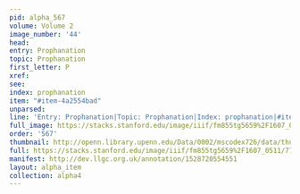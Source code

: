```yaml
---
pid: alpha_567
volume: Volume 2
image_number: '44'
head: 
entry: Prophanation
topic: Prophanation
first_letter: P
xref: 
see: 
index: prophanation
item: "#item-4a2554bad"
unparsed: 
line: 'Entry: Prophanation|Topic: Prophanation|Index: prophanation|#item-4a2554bad'
full_image: https://stacks.stanford.edu/image/iiif/fm855tg5659%2F1607_0511/full/full/0/default.jpg
order: '567'
thumbnail: http://openn.library.upenn.edu/Data/0002/mscodex726/data/thumb/1607_0511_thumb.jpg
full: https://stacks.stanford.edu/image/iiif/fm855tg5659%2F1607_0511/775,1014,3020,304/full/0/default.jpg
manifest: http://dev.llgc.org.uk/annotation/1528720554551
layout: alpha_item
collection: alpha4
---
```

